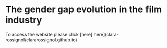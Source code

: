 # The gender gap evolution in the film industry
To access the website please click [here] here](clara-rossignol/clararossignol.github.io) 
